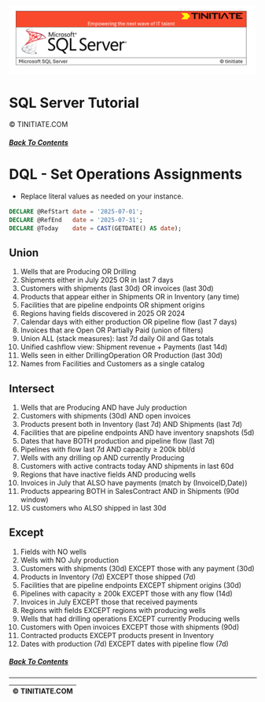 ![SQL Server Tinitiate Image](../../../sqlserver-sql/sqlserver.png)

# SQL Server Tutorial
&copy; TINITIATE.COM

##### [Back To Contents](./README.md)

# DQL - Set Operations Assignments
* Replace literal values as needed on your instance.
```sql
DECLARE @RefStart date = '2025-07-01';
DECLARE @RefEnd   date = '2025-07-31';
DECLARE @Today    date = CAST(GETDATE() AS date);
```

## Union
1. Wells that are Producing OR Drilling
2. Shipments either in July 2025 OR in last 7 days
3. Customers with shipments (last 30d) OR invoices (last 30d)
4. Products that appear either in Shipments OR in Inventory (any time)
5. Facilities that are pipeline endpoints OR shipment origins
6. Regions having fields discovered in 2025 OR 2024
7. Calendar days with either production OR pipeline flow (last 7 days)
8. Invoices that are Open OR Partially Paid (union of filters)
9. Union ALL (stack measures): last 7d daily Oil and Gas totals
10. Unified cashflow view: Shipment revenue + Payments (last 14d)
11. Wells seen in either DrillingOperation OR Production (last 30d)
12. Names from Facilities and Customers as a single catalog

## Intersect
1. Wells that are Producing AND have July production
2. Customers with shipments (30d) AND open invoices
3. Products present both in Inventory (last 7d) AND Shipments (last 7d)
4. Facilities that are pipeline endpoints AND have inventory snapshots (5d)
5. Dates that have BOTH production and pipeline flow (last 7d)
6. Pipelines with flow last 7d AND capacity ≥ 200k bbl/d
7. Wells with any drilling op AND currently Producing
8. Customers with active contracts today AND shipments in last 60d
9. Regions that have inactive fields AND producing wells
10. Invoices in July that ALSO have payments (match by (InvoiceID,Date))
11. Products appearing BOTH in SalesContract AND in Shipments (90d window)
12. US customers who ALSO shipped in last 30d

## Except
1. Fields with NO wells
2. Wells with NO July production
3. Customers with shipments (30d) EXCEPT those with any payment (30d)
4. Products in Inventory (7d) EXCEPT those shipped (7d)
5. Facilities that are pipeline endpoints EXCEPT shipment origins (30d)
6. Pipelines with capacity ≥ 200k EXCEPT those with any flow (14d)
7. Invoices in July EXCEPT those that received payments
8. Regions with fields EXCEPT regions with producing wells
9. Wells that had drilling operations EXCEPT currently Producing wells
10. Customers with Open invoices EXCEPT those with shipments (90d)
11. Contracted products EXCEPT products present in Inventory
12. Dates with production (7d) EXCEPT dates with pipeline flow (7d)

##### [Back To Contents](./README.md)
***
| &copy; TINITIATE.COM |
|----------------------|
